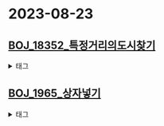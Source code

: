 # 2023-08-23 

## [BOJ_18352_특정거리의도시찾기](https://www.acmicpc.net/problem/18352)
<details><summary>태그</summary><div markdown="1"> `#그래프 #Dijkstra #BFS` </div></details>

## [BOJ_1965_상자넣기](https://www.acmicpc.net/problem/1965)
<details><summary>태그</summary><div markdown="1"> `#` </div></details>






